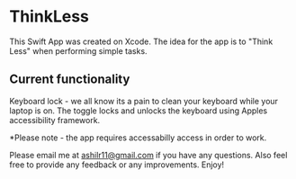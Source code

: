 # ThinkLess

This Swift App was created on Xcode. The idea for the app is to "Think Less" when performing simple tasks.
 
## Current functionality

Keyboard lock - we all know its a pain to clean your keyboard while your laptop is on. The toggle locks and unlocks the keyboard using Apples
accessibility framework.

*Please note - the app requires accessabilly access in order to work.

Please email me at ashilr11@gmail.com if you have any questions. Also feel free to provide any feedback or any improvements. Enjoy!
